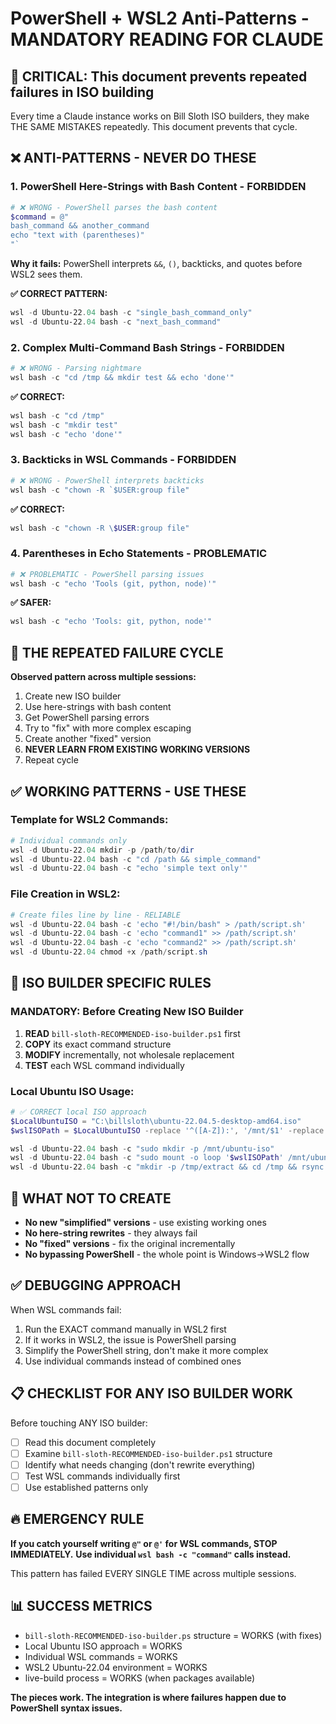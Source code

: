 # PowerShell + WSL2 Anti-Patterns - MANDATORY READING FOR CLAUDE

## 🚨 **CRITICAL: This document prevents repeated failures in ISO building**

Every time a Claude instance works on Bill Sloth ISO builders, they make THE SAME MISTAKES repeatedly. This document prevents that cycle.

## **❌ ANTI-PATTERNS - NEVER DO THESE**

### 1. **PowerShell Here-Strings with Bash Content - FORBIDDEN**
```powershell
# ❌ WRONG - PowerShell parses the bash content
$command = @"
bash_command && another_command
echo "text with (parentheses)"
"`
```

**Why it fails:** PowerShell interprets `&&`, `()`, backticks, and quotes before WSL2 sees them.

**✅ CORRECT PATTERN:**
```powershell
wsl -d Ubuntu-22.04 bash -c "single_bash_command_only"
wsl -d Ubuntu-22.04 bash -c "next_bash_command"
```

### 2. **Complex Multi-Command Bash Strings - FORBIDDEN**
```powershell
# ❌ WRONG - Parsing nightmare
wsl bash -c "cd /tmp && mkdir test && echo 'done'"
```

**✅ CORRECT:**
```powershell
wsl bash -c "cd /tmp"
wsl bash -c "mkdir test" 
wsl bash -c "echo 'done'"
```

### 3. **Backticks in WSL Commands - FORBIDDEN**
```powershell
# ❌ WRONG - PowerShell interprets backticks
wsl bash -c "chown -R `$USER:group file"
```

**✅ CORRECT:**
```powershell
wsl bash -c "chown -R \$USER:group file"
```

### 4. **Parentheses in Echo Statements - PROBLEMATIC**
```powershell
# ❌ PROBLEMATIC - PowerShell parsing issues
wsl bash -c "echo 'Tools (git, python, node)'"
```

**✅ SAFER:**
```powershell
wsl bash -c "echo 'Tools: git, python, node'"
```

## **🔄 THE REPEATED FAILURE CYCLE**

**Observed pattern across multiple sessions:**
1. Create new ISO builder
2. Use here-strings with bash content
3. Get PowerShell parsing errors
4. Try to "fix" with more complex escaping
5. Create another "fixed" version
6. **NEVER LEARN FROM EXISTING WORKING VERSIONS**
7. Repeat cycle

## **✅ WORKING PATTERNS - USE THESE**

### **Template for WSL2 Commands:**
```powershell
# Individual commands only
wsl -d Ubuntu-22.04 mkdir -p /path/to/dir
wsl -d Ubuntu-22.04 bash -c "cd /path && simple_command"
wsl -d Ubuntu-22.04 bash -c "echo 'simple text only'"
```

### **File Creation in WSL2:**
```powershell
# Create files line by line - RELIABLE
wsl -d Ubuntu-22.04 bash -c 'echo "#!/bin/bash" > /path/script.sh'
wsl -d Ubuntu-22.04 bash -c 'echo "command1" >> /path/script.sh'  
wsl -d Ubuntu-22.04 bash -c 'echo "command2" >> /path/script.sh'
wsl -d Ubuntu-22.04 chmod +x /path/script.sh
```

## **🎯 ISO BUILDER SPECIFIC RULES**

### **MANDATORY: Before Creating New ISO Builder**
1. **READ** `bill-sloth-RECOMMENDED-iso-builder.ps1` first
2. **COPY** its exact command structure  
3. **MODIFY** incrementally, not wholesale replacement
4. **TEST** each WSL command individually

### **Local Ubuntu ISO Usage:**
```powershell
# ✅ CORRECT local ISO approach
$LocalUbuntuISO = "C:\billsloth\ubuntu-22.04.5-desktop-amd64.iso"
$wslISOPath = $LocalUbuntuISO -replace '^([A-Z]):', '/mnt/$1' -replace '\\', '/' | ForEach-Object { $_.ToLower() }

wsl -d Ubuntu-22.04 bash -c "sudo mkdir -p /mnt/ubuntu-iso"
wsl -d Ubuntu-22.04 bash -c "sudo mount -o loop '$wslISOPath' /mnt/ubuntu-iso"
wsl -d Ubuntu-22.04 bash -c "mkdir -p /tmp/extract && cd /tmp && rsync -a /mnt/ubuntu-iso/ extract/"
```

## **🚫 WHAT NOT TO CREATE**

- **No new "simplified" versions** - use existing working ones
- **No here-string rewrites** - they always fail
- **No "fixed" versions** - fix the original incrementally  
- **No bypassing PowerShell** - the whole point is Windows→WSL2 flow

## **✅ DEBUGGING APPROACH**

When WSL commands fail:
1. Run the EXACT command manually in WSL2 first
2. If it works in WSL2, the issue is PowerShell parsing
3. Simplify the PowerShell string, don't make it more complex
4. Use individual commands instead of combined ones

## **📋 CHECKLIST FOR ANY ISO BUILDER WORK**

Before touching ANY ISO builder:
- [ ] Read this document completely
- [ ] Examine `bill-sloth-RECOMMENDED-iso-builder.ps1` structure
- [ ] Identify what needs changing (don't rewrite everything)
- [ ] Test WSL commands individually first
- [ ] Use established patterns only

## **🔥 EMERGENCY RULE**

**If you catch yourself writing `@"` or `@'` for WSL commands, STOP IMMEDIATELY.**
**Use individual `wsl bash -c "command"` calls instead.**

This pattern has failed EVERY SINGLE TIME across multiple sessions.

## **📊 SUCCESS METRICS**

- `bill-sloth-RECOMMENDED-iso-builder.ps` structure = WORKS (with fixes)
- Local Ubuntu ISO approach = WORKS
- Individual WSL commands = WORKS  
- WSL2 Ubuntu-22.04 environment = WORKS
- live-build process = WORKS (when packages available)

**The pieces work. The integration is where failures happen due to PowerShell syntax issues.**